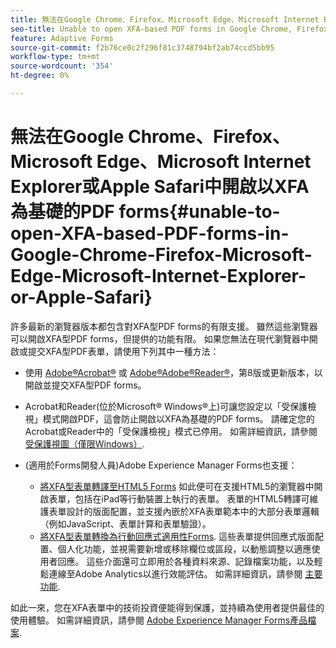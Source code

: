 ```yaml
---
title: 無法在Google Chrome、Firefox、Microsoft Edge、Microsoft Internet Explorer或Apple Safari中開啟以XFA為基礎的PDF forms
seo-title: Unable to open XFA-based PDF forms in Google Chrome, Firefox, Microsoft Edge, Microsoft Internet Explorer, or Apple Safari
feature: Adaptive Forms
source-git-commit: f2b76ce0c2f296f81c3748794bf2ab74ccd5bb95
workflow-type: tm+mt
source-wordcount: '354'
ht-degree: 0%

---
```



# 無法在Google Chrome、Firefox、Microsoft Edge、Microsoft Internet Explorer或Apple Safari中開啟以XFA為基礎的PDF forms{#unable-to-open-XFA-based-PDF-forms-in-Google-Chrome-Firefox-Microsoft-Edge-Microsoft-Internet-Explorer-or-Apple-Safari}

許多最新的瀏覽器版本都包含對XFA型PDF forms的有限支援。 雖然這些瀏覽器可以開啟XFA型PDF forms，但提供的功能有限。 如果您無法在現代瀏覽器中開啟或提交XFA型PDF表單，請使用下列其中一種方法：

* 使用 [Adobe®Acrobat®](https://www.adobe.com/acrobat.html) 或 [Adobe®Adobe®Reader®](https://get.adobe.com/reader/)，第8版或更新版本，以開啟並提交XFA型PDF forms。
* Acrobat和Reader(位於Microsoft® Windows®上)可讓您設定以「受保護檢視」模式開啟PDF，這會防止開啟以XFA為基礎的PDF forms。 請確定您的Acrobat或Reader中的「受保護檢視」模式已停用。 如需詳細資訊，請參閱 [受保護視圖（僅限Windows）](https://helpx.adobe.com/in/reader/using/protected-mode-windows.html).
* (適用於Forms開發人員)Adobe Experience Manager Forms也支援：

   * [將XFA型表單轉譯至HTML5 Forms](https://experienceleague.adobe.com/docs/experience-manager-65/forms/html5-forms/introduction.html?#key-capabilities-of-html-forms-br) 如此便可在支援HTML5的瀏覽器中開啟表單，包括在iPad等行動裝置上執行的表單。 表單的HTML5轉譯可維護表單設計的版面配置，並支援內嵌於XFA表單範本中的大部分表單邏輯（例如JavaScript、表單計算和表單驗證）。
   * [將XFA型表單轉換為行動回應式適用性Forms](https://experienceleague.adobe.com/docs/experience-manager-65/forms/adaptive-forms-basic-authoring/creating-adaptive-form.html?#create-an-adaptive-form-based-on-an-xfa-form-template). 這些表單提供回應式版面配置、個人化功能，並視需要新增或移除欄位或區段，以動態調整以適應使用者回應。 這些介面還可立即用於各種資料來源、記錄檔案功能，以及輕鬆連線至Adobe Analytics以進行效能評估。 如需詳細資訊，請參閱 [主要功能](https://experienceleague.adobe.com/docs/experience-manager-cloud-service/content/forms/key-features.html).

如此一來，您在XFA表單中的技術投資便能得到保護，並持續為使用者提供最佳的使用體驗。 如需詳細資訊，請參閱 [Adobe Experience Manager Forms產品檔案](https://experienceleague.adobe.com/docs/experience-manager-cloud-service/content/forms/home.html).
